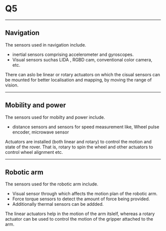 # Q5
---
## Navigation
The sensors used in navigation include.
- inertial sensors comprising accelerometer and gyroscopes.
- Visual sensors suchas LIDA , RGBD cam, conventional color camera, etc.

There can aslo be linear or rotary actuators on which the cisual sensors can be mounted for better localisation and mapping, by moving the range of vision.

---
## Mobility and power
The sensors used for mobilty and power include.
- distance sensors and sensors for speed measurement like, Wheel pulse encoder, microwave sensor

Actuators are installed (both linear and rotary) to control the motion and state of the rover.
That is, rotary to spin the wheel and other actuators to control wheel alignment etc.

---
## Robotic arm
The sensors used for the robotic arm include.
- Visual sensor through which affects the motion plan of the robotic arm.
- Force torque sensors to detect the amount of force being provided.
- Additionally thermal sensors can be addded.

The linear actuators help in the motion of the arm itslelf, whereas a rotary actuator can be used to control the motion of the gripper attached to the arm.
